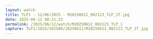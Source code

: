 ```yaml
---
layout: watch
title: TLP1 - 12/06/2025 - M20250612_082123_TLP_1T.jpg
date: 2025-06-12 08:21:23
permalink: /2025/06/12/watch/M20250612_082123_TLP_1
capture: TLP1/2025/202506/20250611/M20250612_082123_TLP_1T.jpg
---
```

